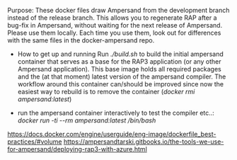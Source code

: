 Purpose: These docker files draw Ampersand from the development branch instead of the release branch. This allows you to regenerate RAP after a bug-fix in Ampersand, without waiting for the next release of Ampersand. Please use them locally. Each time you use them, look out for differences with the same files in the docker-ampersand repo.

- How to get up and running
  Run *./build.sh* to build the initial ampersand container that serves as a base for the RAP3 application (or any other Ampersand application).
  This base image holds all required packages and the (at that moment) latest version of the ampersand compiler.
  The workflow around this container can/should be improved since now the easiest way to rebuild is to remove the container (*docker rmi ampersand:latest*)

- run the ampersand container interactively to test the compiler etc..:
  *docker run -ti --rm ampersand:latest /bin/bash*

https://docs.docker.com/engine/userguide/eng-image/dockerfile_best-practices/#volume
https://ampersandtarski.gitbooks.io/the-tools-we-use-for-ampersand/deploying-rap3-with-azure.html
